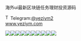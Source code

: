 海外ui最新区块链任务理财投资源码<p dir="auto"><a target="_blank" rel="noopener noreferrer nofollow" href="https://camo.githubusercontent.com/d614d90677fbc2e34c7c62ebc68c82379d87a57c4beaf05af65fec7ba6b72e36/68747470733a2f2f63646e2d69636f6e732d706e672e666c617469636f6e2e636f6d2f3531322f323131312f323131313634362e706e67"><img src="https://camo.githubusercontent.com/d614d90677fbc2e34c7c62ebc68c82379d87a57c4beaf05af65fec7ba6b72e36/68747470733a2f2f63646e2d69636f6e732d706e672e666c617469636f6e2e636f6d2f3531322f323131312f323131313634362e706e67" alt="Telegram Icon" style="width: 16px; max-width: 100%;" data-canonical-src="https://cdn-icons-png.flaticon.com/512/2111/2111646.png"></a>Telegram:<a href="https://t.me/yeziym2" rel="nofollow">@yeziym2</a><br><a href="https://www.yeziym.com/">www.yeziym.com</a></p><img src="https://github.com/yeziym/VHSKl5KNqr/blob/main/tdNVd.png"><img src="https://github.com/yeziym/VHSKl5KNqr/blob/main/im0Nl.png"><img src="https://github.com/yeziym/VHSKl5KNqr/blob/main/nrijm.png"><img src="https://github.com/yeziym/VHSKl5KNqr/blob/main/WnzCw.png"><img src="https://github.com/yeziym/VHSKl5KNqr/blob/main/hzoUJ.png"><img src="https://github.com/yeziym/VHSKl5KNqr/blob/main/M0cq0.png"><img src="https://github.com/yeziym/VHSKl5KNqr/blob/main/Hrl3N.png"><img src="https://github.com/yeziym/VHSKl5KNqr/blob/main/FoaeK.png"><img src="https://github.com/yeziym/VHSKl5KNqr/blob/main/W9Hq0.png"><img src="https://github.com/yeziym/VHSKl5KNqr/blob/main/orciM.png">